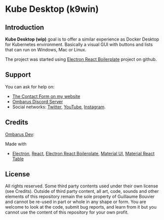 # Kube Desktop (k9win)


## Introduction

**Kube Desktop (wip)** goal is to offer a similar experience as Docker Desktop for Kubernetes environment. Basically a visual GUI with buttons and lists that can run on Windows, Mac or Linux.

The project was started using [Electron React Boilerplate](https://electron-react-boilerplate.js.org/docs/installation) project on github.

## Support

You can ask for help on:

* [The Contact Form on my website](https://www.ombarus.com/)
* [Ombarus Discord Server](https://discord.gg/8vUQuqh)
* Social networks:
  [Twitter](https://twitter.com/ombarus1/),
  [YouTube](https://www.youtube.com/channel/UCscoqrVcMbZwv5jIpKVYpDg),
  [Instagram](https://www.instagram.com/ombarus1/).

## Credits

[Ombarus Dev](https://www.ombarus.com/):

Made with
* [Electron](https://www.electronjs.org/),
  [React](https://react.dev/), 
  [Electron React Boilerplate](https://electron-react-boilerplate.js.org),
  [Material UI](https://mui.com/), 
  [Material React Table](https://www.material-react-table.com/)

## License

All rights reserved. Some third party contents used under their own license (see Credits). Outside of third party content, all art, code, sounds and other elements of this repository remain the sole property of Guillaume Bouvier and cannot be re-used in part or whole in any shape or form. You are welcome to look at the code, submit bug reports, and learn from it but you cannot use the content of this repository for your own profit.
